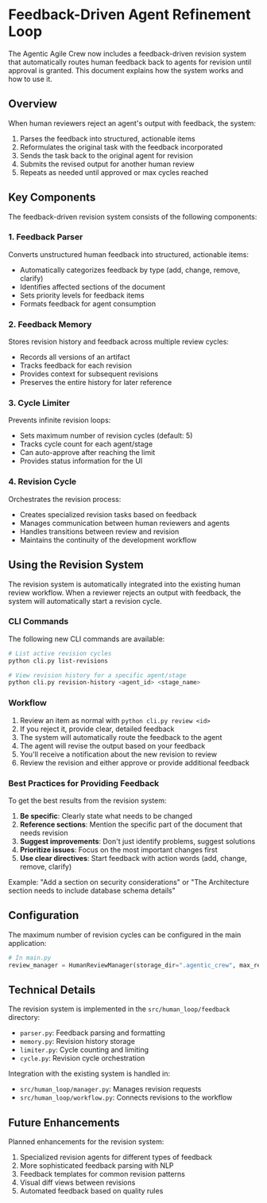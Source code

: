 # Feedback-Driven Agent Refinement Loop

The Agentic Agile Crew now includes a feedback-driven revision system that automatically routes human feedback back to agents for revision until approval is granted. This document explains how the system works and how to use it.

## Overview

When human reviewers reject an agent's output with feedback, the system:

1. Parses the feedback into structured, actionable items
2. Reformulates the original task with the feedback incorporated
3. Sends the task back to the original agent for revision
4. Submits the revised output for another human review
5. Repeats as needed until approved or max cycles reached

## Key Components

The feedback-driven revision system consists of the following components:

### 1. Feedback Parser

Converts unstructured human feedback into structured, actionable items:

- Automatically categorizes feedback by type (add, change, remove, clarify)
- Identifies affected sections of the document
- Sets priority levels for feedback items
- Formats feedback for agent consumption

### 2. Feedback Memory

Stores revision history and feedback across multiple review cycles:

- Records all versions of an artifact
- Tracks feedback for each revision
- Provides context for subsequent revisions
- Preserves the entire history for later reference

### 3. Cycle Limiter

Prevents infinite revision loops:

- Sets maximum number of revision cycles (default: 5)
- Tracks cycle count for each agent/stage
- Can auto-approve after reaching the limit
- Provides status information for the UI

### 4. Revision Cycle

Orchestrates the revision process:

- Creates specialized revision tasks based on feedback
- Manages communication between human reviewers and agents
- Handles transitions between review and revision
- Maintains the continuity of the development workflow

## Using the Revision System

The revision system is automatically integrated into the existing human review workflow. When a reviewer rejects an output with feedback, the system will automatically start a revision cycle.

### CLI Commands

The following new CLI commands are available:

```bash
# List active revision cycles
python cli.py list-revisions

# View revision history for a specific agent/stage
python cli.py revision-history <agent_id> <stage_name>
```

### Workflow

1. Review an item as normal with `python cli.py review <id>`
2. If you reject it, provide clear, detailed feedback
3. The system will automatically route the feedback to the agent
4. The agent will revise the output based on your feedback
5. You'll receive a notification about the new revision to review
6. Review the revision and either approve or provide additional feedback

### Best Practices for Providing Feedback

To get the best results from the revision system:

1. **Be specific**: Clearly state what needs to be changed
2. **Reference sections**: Mention the specific part of the document that needs revision
3. **Suggest improvements**: Don't just identify problems, suggest solutions
4. **Prioritize issues**: Focus on the most important changes first
5. **Use clear directives**: Start feedback with action words (add, change, remove, clarify)

Example: "Add a section on security considerations" or "The Architecture section needs to include database schema details"

## Configuration

The maximum number of revision cycles can be configured in the main application:

```python
# In main.py
review_manager = HumanReviewManager(storage_dir=".agentic_crew", max_revision_cycles=3)
```

## Technical Details

The revision system is implemented in the `src/human_loop/feedback` directory:

- `parser.py`: Feedback parsing and formatting
- `memory.py`: Revision history storage
- `limiter.py`: Cycle counting and limiting
- `cycle.py`: Revision cycle orchestration

Integration with the existing system is handled in:

- `src/human_loop/manager.py`: Manages revision requests
- `src/human_loop/workflow.py`: Connects revisions to the workflow

## Future Enhancements

Planned enhancements for the revision system:

1. Specialized revision agents for different types of feedback
2. More sophisticated feedback parsing with NLP
3. Feedback templates for common revision patterns
4. Visual diff views between revisions
5. Automated feedback based on quality rules
